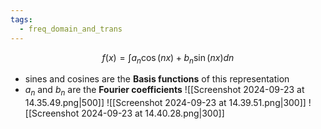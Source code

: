 ```yaml
---
tags:
  - freq_domain_and_trans
---
```

$$
f(x)=\int a_{n}\cos(nx)+b_{n}\sin (nx) dn
$$
- sines and cosines are the **Basis functions** of this representation
- $a_{n}$ and $b_{n}$ are the **Fourier coefficients**
![[Screenshot 2024-09-23 at 14.35.49.png|500]]
![[Screenshot 2024-09-23 at 14.39.51.png|300]]
![[Screenshot 2024-09-23 at 14.40.28.png|300]]
